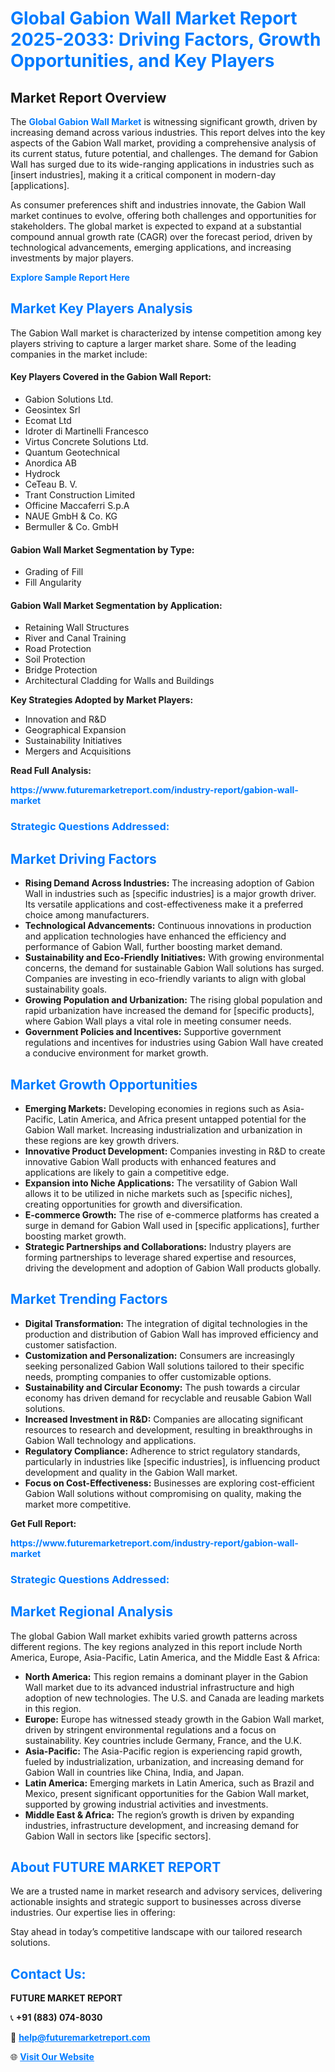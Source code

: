 <h1 style="color: #007BFF;">Global Gabion Wall Market Report 2025-2033: Driving Factors, Growth Opportunities, and Key Players</h1>

<section id="overview">
<h2>Market Report Overview</h2>
<p>The <a href="https://www.futuremarketreport.com/industry-report/gabion-wall-market" style="color: #007BFF; text-decoration: none;"><strong>Global Gabion Wall Market</strong></a> is witnessing significant growth, driven by increasing demand across various industries. This report delves into the key aspects of the Gabion Wall market, providing a comprehensive analysis of its current status, future potential, and challenges. The demand for Gabion Wall has surged due to its wide-ranging applications in industries such as [insert industries], making it a critical component in modern-day [applications].</p>
<p>As consumer preferences shift and industries innovate, the Gabion Wall market continues to evolve, offering both challenges and opportunities for stakeholders. The global market is expected to expand at a substantial compound annual growth rate (CAGR) over the forecast period, driven by technological advancements, emerging applications, and increasing investments by major players.</p>
</section>

<section id="overview">
<p><a href="https://www.futuremarketreport.com/request-sample/reportId=109951" style="color: #007BFF; text-decoration: none;"><strong>Explore Sample Report Here</strong></a></p>
</section>

<section id="key-players">
<h2 style="color: #007BFF;">Market Key Players Analysis</h2>
<p>The Gabion Wall market is characterized by intense competition among key players striving to capture a larger market share. Some of the leading companies in the market include:</p>
<h4>Key Players Covered in the Gabion Wall Report:</h4>
<ul><li>Gabion Solutions Ltd.</li><li>Geosintex Srl</li><li>Ecomat Ltd</li><li>Idroter di Martinelli Francesco</li><li>Virtus Concrete Solutions Ltd.</li><li>Quantum Geotechnical</li><li>Anordica AB</li><li>Hydrock</li><li>CeTeau B. V.</li><li>Trant Construction Limited</li><li>Officine Maccaferri S.p.A</li><li>NAUE GmbH &amp; Co. KG</li><li>Bermuller &amp; Co. GmbH</li></ul>
<h4>Gabion Wall Market Segmentation by Type:</h4>
<ul><li>Grading of Fill</li><li>Fill Angularity</li></ul>

<h4>Gabion Wall Market Segmentation by Application:</h4>
<ul><li>Retaining Wall Structures</li><li>River and Canal Training</li><li>Road Protection</li><li>Soil Protection</li><li>Bridge Protection</li><li>Architectural Cladding for Walls and Buildings</li></ul>
<p><strong>Key Strategies Adopted by Market Players:</strong></p>
<ul>
<li>Innovation and R&D</li>
<li>Geographical Expansion</li>
<li>Sustainability Initiatives</li>
<li>Mergers and Acquisitions</li>
</ul>
</section>

<section>
<p><strong>Read Full Analysis: </strong></p><a href="https://www.futuremarketreport.com/industry-report/gabion-wall-market" style="color: #007BFF; text-decoration: none;"><strong>https://www.futuremarketreport.com/industry-report/gabion-wall-market</strong></a>
<h3 style="color: #007BFF;">Strategic Questions Addressed:</h3>
</section>

<section id="driving-factors">
<h2 style="color: #007BFF;">Market Driving Factors</h2>
<ul>
<li><strong>Rising Demand Across Industries:</strong> The increasing adoption of Gabion Wall in industries such as [specific industries] is a major growth driver. Its versatile applications and cost-effectiveness make it a preferred choice among manufacturers.</li>
<li><strong>Technological Advancements:</strong> Continuous innovations in production and application technologies have enhanced the efficiency and performance of Gabion Wall, further boosting market demand.</li>
<li><strong>Sustainability and Eco-Friendly Initiatives:</strong> With growing environmental concerns, the demand for sustainable Gabion Wall solutions has surged. Companies are investing in eco-friendly variants to align with global sustainability goals.</li>
<li><strong>Growing Population and Urbanization:</strong> The rising global population and rapid urbanization have increased the demand for [specific products], where Gabion Wall plays a vital role in meeting consumer needs.</li>
<li><strong>Government Policies and Incentives:</strong> Supportive government regulations and incentives for industries using Gabion Wall have created a conducive environment for market growth.</li>
</ul>
</section>

<section id="growth-opportunities">
<h2 style="color: #007BFF;">Market Growth Opportunities</h2>
<ul>
<li><strong>Emerging Markets:</strong> Developing economies in regions such as Asia-Pacific, Latin America, and Africa present untapped potential for the Gabion Wall market. Increasing industrialization and urbanization in these regions are key growth drivers.</li>
<li><strong>Innovative Product Development:</strong> Companies investing in R&D to create innovative Gabion Wall products with enhanced features and applications are likely to gain a competitive edge.</li>
<li><strong>Expansion into Niche Applications:</strong> The versatility of Gabion Wall allows it to be utilized in niche markets such as [specific niches], creating opportunities for growth and diversification.</li>
<li><strong>E-commerce Growth:</strong> The rise of e-commerce platforms has created a surge in demand for Gabion Wall used in [specific applications], further boosting market growth.</li>
<li><strong>Strategic Partnerships and Collaborations:</strong> Industry players are forming partnerships to leverage shared expertise and resources, driving the development and adoption of Gabion Wall products globally.</li>
</ul>
</section>

<section id="trending-factors">
<h2 style="color: #007BFF;">Market Trending Factors</h2>
<ul>
<li><strong>Digital Transformation:</strong> The integration of digital technologies in the production and distribution of Gabion Wall has improved efficiency and customer satisfaction.</li>
<li><strong>Customization and Personalization:</strong> Consumers are increasingly seeking personalized Gabion Wall solutions tailored to their specific needs, prompting companies to offer customizable options.</li>
<li><strong>Sustainability and Circular Economy:</strong> The push towards a circular economy has driven demand for recyclable and reusable Gabion Wall solutions.</li>
<li><strong>Increased Investment in R&D:</strong> Companies are allocating significant resources to research and development, resulting in breakthroughs in Gabion Wall technology and applications.</li>
<li><strong>Regulatory Compliance:</strong> Adherence to strict regulatory standards, particularly in industries like [specific industries], is influencing product development and quality in the Gabion Wall market.</li>
<li><strong>Focus on Cost-Effectiveness:</strong> Businesses are exploring cost-efficient Gabion Wall solutions without compromising on quality, making the market more competitive.</li>
</ul>
</section>

<section>
<p><strong>Get Full Report: </strong></p><a href="https://www.futuremarketreport.com/industry-report/gabion-wall-market" style="color: #007BFF; text-decoration: none;"><strong>https://www.futuremarketreport.com/industry-report/gabion-wall-market</strong></a>
<h3 style="color: #007BFF;">Strategic Questions Addressed:</h3>
</section>


<section id="regional-analysis">
<h2 style="color: #007BFF;">Market Regional Analysis</h2>
<p>The global Gabion Wall market exhibits varied growth patterns across different regions. The key regions analyzed in this report include North America, Europe, Asia-Pacific, Latin America, and the Middle East & Africa:</p>
<ul>
<li><strong>North America:</strong> This region remains a dominant player in the Gabion Wall market due to its advanced industrial infrastructure and high adoption of new technologies. The U.S. and Canada are leading markets in this region.</li>
<li><strong>Europe:</strong> Europe has witnessed steady growth in the Gabion Wall market, driven by stringent environmental regulations and a focus on sustainability. Key countries include Germany, France, and the U.K.</li>
<li><strong>Asia-Pacific:</strong> The Asia-Pacific region is experiencing rapid growth, fueled by industrialization, urbanization, and increasing demand for Gabion Wall in countries like China, India, and Japan.</li>
<li><strong>Latin America:</strong> Emerging markets in Latin America, such as Brazil and Mexico, present significant opportunities for the Gabion Wall market, supported by growing industrial activities and investments.</li>
<li><strong>Middle East & Africa:</strong> The region’s growth is driven by expanding industries, infrastructure development, and increasing demand for Gabion Wall in sectors like [specific sectors].</li>
</ul>
</section>

<footer>
<h2 style="color: #007BFF;">About FUTURE MARKET REPORT</h2>
<p>We are a trusted name in market research and advisory services, delivering actionable insights and strategic support to businesses across diverse industries. Our expertise lies in offering:</p>

<p>Stay ahead in today’s competitive landscape with our tailored research solutions.</p>

<h2 style="color: #007BFF;">Contact Us:</h2>
<p><strong>FUTURE MARKET REPORT</strong></p>
<p>📞 <strong>+91 (883) 074-8030</strong></p>
<p>📧 <strong><a href="mailto:help@futuremarketreport.com" style="color: #007BFF;">help@futuremarketreport.com</a></strong></p>
<p>🌐 <strong><a href="https://www.futuremarketreport.com/" style="color: #007BFF;">Visit Our Website</a></strong></p>
</footer>